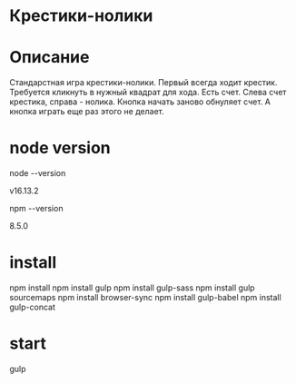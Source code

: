 # Крестики-нолики

# Описание
Стандарстная игра крестики-нолики. Первый всегда ходит крестик. Требуется кликнуть в нужный квадрат для хода.
Есть счет. Слева счет крестика, справа - нолика.
Кнопка начать заново обнуляет счет. А кнопка играть еще раз этого не делает.


# node version
  node --version

  v16.13.2

  npm --version

  8.5.0

# install
  npm install
  npm install gulp
  npm install gulp-sass
  npm install gulp sourcemaps
  npm install browser-sync
  npm install gulp-babel
  npm install gulp-concat

# start
  gulp
